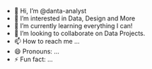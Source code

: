 - 👋 Hi, I’m @danta-analyst
- 👀 I’m interested in Data, Design and More
- 🌱 I’m currently learning everything I can!
- 💞️ I’m looking to collaborate on Data Projects.
- 📫 How to reach me ...
- 😄 Pronouns: ...
- ⚡ Fun fact: ...

<!---
danta-analyst/danta-analyst is a ✨ special ✨ repository because its `README.md` (this file) appears on your GitHub profile.
You can click the Preview link to take a look at your changes.
--->
